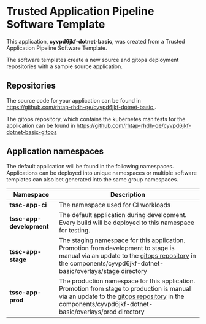 # Trusted Application Pipeline Software Template

This application, **cyvpd6jkf-dotnet-basic**, was created from a Trusted Application Pipeline Software Template.

The software templates create a new source and gitops deployment repositories with a sample source application. 

## Repositories

The source code for your application can be found in [https://github.com/rhtap-rhdh-qe/cyvpd6jkf-dotnet-basic ](https://github.com/rhtap-rhdh-qe/cyvpd6jkf-dotnet-basic ).
 
The gitops repository, which contains the kubernetes manifests for the application can be found in 
[https://github.com/rhtap-rhdh-qe/cyvpd6jkf-dotnet-basic-gitops ](https://github.com/rhtap-rhdh-qe/cyvpd6jkf-dotnet-basic-gitops ) 

## Application namespaces 

The default application will be found in the following namespaces. Applications can be deployed into unique namespaces or multiple software templates can also bet generated into the same group namespaces.  

|  Namespace   |  Description   |  
| -------- | -------- |
| **tssc-app-ci** | The namespace used for CI workloads |
| **tssc-app-development** | The default application during development. Every build will be deployed to this namespace for testing. |
| **tssc-app-stage** | The staging namespace for this application. Promotion from development to stage is manual via an update to the [gitops repository](https://github.com/rhtap-rhdh-qe/cyvpd6jkf-dotnet-basic-gitops ) in the components/cyvpd6jkf-dotnet-basic/overlays/stage directory |
| **tssc-app-prod** | The production namespace for this application. Promotion from stage to production is manual via an update to the [gitops repository](https://github.com/rhtap-rhdh-qe/cyvpd6jkf-dotnet-basic-gitops ) in the components/cyvpd6jkf-dotnet-basic/overlays/prod directory |